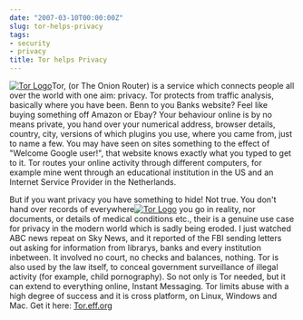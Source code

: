 ```yaml
---
date: "2007-03-10T00:00:00Z"
slug: tor-helps-privacy
tags:
- security
- privacy
title: Tor helps Privacy
---
```


[![Tor
Logo](http://img89.imageshack.us/img89/3386/efftorlogo400x282kw9.jpg "Tor Logo")](http://img89.imageshack.us/my.php?image=efftorlogo400x282kw9.jpg "Tor Logo")Tor,
(or The Onion Router) is a service which connects people all over the
world with one aim: privacy. Tor protects from traffic analysis,
basically where you have been. Benn to you Banks website? Feel like
buying something off Amazon or Ebay? Your behaviour online is by no
means private, you hand over your numerical address, browser details,
country, city, versions of which plugins you use, where you came from,
just to name a few. You may have seen on sites something to the effect
of "Welcome Google user!", that website knows exactly what you typed to
get to it. Tor routes your online activity through different computers,
for example mine went through an educational institution in the US and
an Internet Service Provider in the Netherlands.  
  
But if you want privacy you have something to hide! Not true. You don't
hand over records of everywhere[![Tor
Logo](http://img207.imageshack.us/img207/4282/torlogost0.png "Tor Logo")](http://img207.imageshack.us/my.php?image=torlogost0.png "Tor Logo")
you go in reality, nor documents, or details of medical conditions etc.,
their is a genuine use case for privacy in the modern world which is
sadly being eroded. I just watched ABC news repeat on Sky News, and it
reported of the FBI sending letters out asking for information from
librarys, banks and every institution inbetween. It involved no court,
no checks and balances, nothing. Tor is also used by the law itself, to
conceal government surveillance of illegal activity (for example, child
pornography). So not only is Tor needed, but it can extend to everything
online, Instant Messaging. Tor limits abuse with a high degree of
success and it is cross platform, on Linux, Windows and Mac. Get it
here: [Tor.eff.org](http://tor.eff.org/download.html.en "TOR")